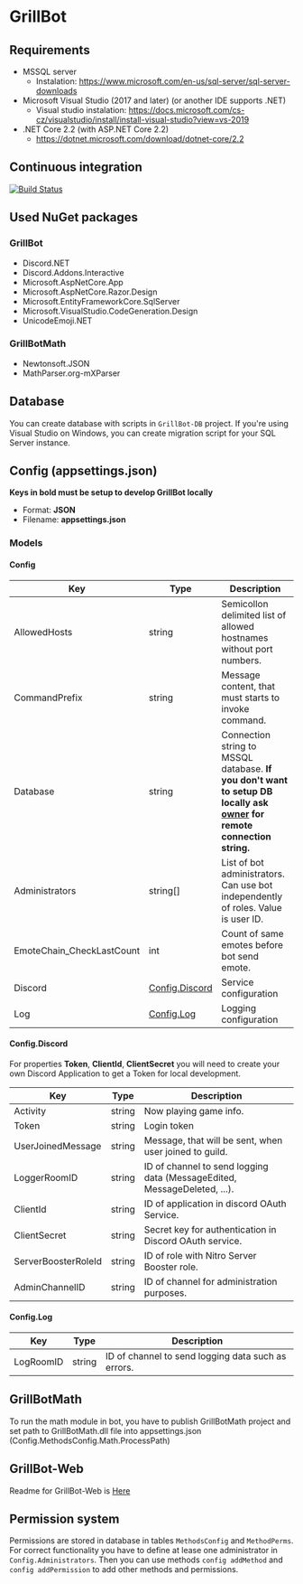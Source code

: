 # GrillBot

## Requirements
- MSSQL server 
  - Instalation: https://www.microsoft.com/en-us/sql-server/sql-server-downloads 
- Microsoft Visual Studio (2017 and later) (or another IDE supports .NET)
  - Visual studio instalation: https://docs.microsoft.com/cs-cz/visualstudio/install/install-visual-studio?view=vs-2019
- .NET Core 2.2 (with ASP\.NET Core 2.2)
  - https://dotnet.microsoft.com/download/dotnet-core/2.2

## Continuous integration
[![Build Status](https://dev.azure.com/mhalabica/GrillBot/_apis/build/status/Misha12.GrillBot?branchName=master)](https://dev.azure.com/mhalabica/GrillBot/_build/latest?definitionId=8&branchName=master)

## Used NuGet packages

### GrillBot
- Discord.NET
- Discord.Addons.Interactive
- Microsoft.AspNetCore.App
- Microsoft.AspNetCore.Razor.Design
- Microsoft.EntityFrameworkCore.SqlServer
- Microsoft.VisualStudio.CodeGeneration.Design
- UnicodeEmoji.NET

### GrillBotMath
- Newtonsoft.JSON
- MathParser.org-mXParser

## Database
You can create database with scripts in `GrillBot-DB` project. If you're using Visual Studio on Windows, you can create migration script for your SQL Server instance.

## Config (appsettings.json)
**Keys in bold must be setup to develop GrillBot locally**
- Format: **JSON**
- Filename: **appsettings.json**

### Models
#### Config

|Key|Type|Description|
|---|---|---|
|AllowedHosts|string|Semicollon delimited list of allowed hostnames without port numbers.|
|CommandPrefix|string|Message content, that must starts to invoke command.|
|Database|string|Connection string to MSSQL database. **If you don't want to setup DB locally ask [owner](http://github.com/Misha12) for remote connection string.**|
|Administrators|string[]|List of bot administrators. Can use bot independently of roles. Value is user ID.|
|EmoteChain_CheckLastCount|int|Count of same emotes before bot send emote.|
|Discord|[Config.Discord](#Config.Discord)|Service configuration|
|Log|[Config.Log](#Config.Log)|Logging configuration|

#### Config.Discord
For properties **Token**, **ClientId**, **ClientSecret** you will need to create your own Discord Application to get a Token for local development.

|Key|Type|Description|
|---|---|---|
|Activity|string|Now playing game info.|
|Token|string|Login token|
|UserJoinedMessage|string|Message, that will be sent, when user joined to guild.|
|LoggerRoomID|string|ID of channel to send logging data (MessageEdited, MessageDeleted, ...).|
|ClientId|string|ID of application in discord OAuth Service.|
|ClientSecret|string|Secret key for authentication in Discord OAuth service.|
|ServerBoosterRoleId|string|ID of role with Nitro Server Booster role.|
|AdminChannelID|string|ID of channel for administration purposes.

#### Config.Log

|Key|Type|Description|
|---|---|---|
|LogRoomID|string|ID of channel to send logging data such as errors.

## GrillBotMath
To run the math module in bot, you have to publish GrillBotMath project and set path to GrillBotMath.dll file into appsettings.json (Config.MethodsConfig.Math.ProcessPath)

## GrillBot-Web
Readme for GrillBot-Web is [Here](GrillBot-Web)

## Permission system
Permissions are stored in database in tables `MethodsConfig` and `MethodPerms`. For correct functionality you have to define at lease one administrator in `Config.Administrators`. Then you can use methods `config addMethod` and `config addPermission` to add other methods and permissions. 